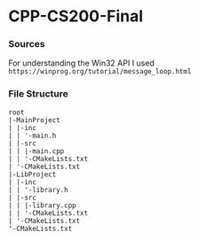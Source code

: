 # CPP-CS200-Final

### Sources
For understanding the Win32 API I used `https://winprog.org/tutorial/message_loop.html`

### File Structure
```
root
|-MainProject
| |-inc
| | '-main.h
| |-src
| | |-main.cpp
| | '-CMakeLists.txt
| '-CMakeLists.txt
|-LibProject
| |-inc
| | '-library.h
| |-src
| | |-library.cpp
| | '-CMakeLists.txt
| '-CMakeLists.txt
'-CMakeLists.txt
```

